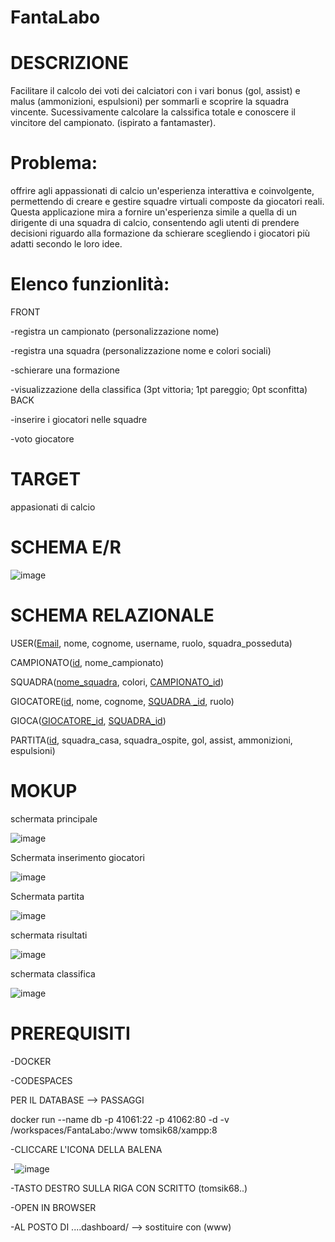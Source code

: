 # FantaLabo
# DESCRIZIONE 
Facilitare il calcolo dei voti dei calciatori con i vari bonus (gol, assist) e malus (ammonizioni, espulsioni) per sommarli e scoprire la squadra vincente. Sucessivamente calcolare la calssifica totale e conoscere il vincitore del campionato.  (ispirato a fantamaster).
# Problema:  
offrire agli appassionati di calcio un'esperienza interattiva e coinvolgente, permettendo di creare e gestire squadre virtuali composte da giocatori reali. Questa applicazione mira a fornire un'esperienza simile a quella di un dirigente di una squadra di calcio, consentendo agli utenti di prendere decisioni riguardo alla formazione da schierare scegliendo i giocatori più adatti secondo le loro idee.
# Elenco funzionlità:  
FRONT

-registra un campionato (personalizzazione nome) 

-registra una squadra (personalizzazione nome e colori sociali) 

-schierare una formazione

-visualizzazione della classifica (3pt vittoria; 1pt pareggio; 0pt sconfitta)  
BACK

-inserire i giocatori nelle squadre

-voto giocatore

# TARGET
appasionati di calcio
# SCHEMA E/R
![image](![er](https://github.com/SamueleLabollita/FantaLabo/assets/101709291/cccc284e-6eb2-4821-b702-12718ac17a99)
)


# SCHEMA RELAZIONALE
USER(<ins>Email</ins>, nome, cognome, username, ruolo, squadra_posseduta)

CAMPIONATO(<ins>id</ins>, nome_campionato)

SQUADRA(<ins>nome_squadra</ins>, colori, <ins>CAMPIONATO_id</ins>)

GIOCATORE(<ins>id</ins>, nome, cognome, <ins>SQUADRA _id</ins>, ruolo)

GIOCA(<ins>GIOCATORE_id</ins>, <ins>SQUADRA_id</ins>)

PARTITA(<ins>id</ins>, squadra_casa, squadra_ospite, gol, assist, ammonizioni, espulsioni)


# MOKUP
schermata principale

![image](https://github.com/SamueleLabollita/FantaLabo/assets/101709291/99130e94-0e9b-4d41-8633-e6ffac0cec5f)

Schermata inserimento giocatori

![image](https://github.com/SamueleLabollita/FantaLabo/assets/101709291/0cb1fe5d-6ac2-4418-a4c4-90d985c32e24)

Schermata partita

![image](https://github.com/SamueleLabollita/FantaLabo/assets/101709291/5baf6509-ff00-42c0-a8ba-5a846f2c266f)

schermata risultati

![image](https://github.com/SamueleLabollita/FantaLabo/assets/101709291/35f127c4-3878-4c75-bc10-6877032b97cc)

schermata classifica

![image](https://github.com/SamueleLabollita/FantaLabo/assets/101709291/62d6b637-6782-4d46-8b20-6b8fe6f903bb)

# PREREQUISITI

-DOCKER 

-CODESPACES

PER IL DATABASE --> PASSAGGI

docker run --name db -p 41061:22 -p 41062:80 -d -v /workspaces/FantaLabo:/www tomsik68/xampp:8

-CLICCARE L'ICONA DELLA BALENA

-![image](https://github.com/SamueleLabollita/FantaLabo/assets/101709291/7320d59e-d019-4d62-b5ed-c3134e1d2810)

-TASTO DESTRO SULLA RIGA CON SCRITTO (tomsik68..)

-OPEN IN BROWSER

-AL POSTO DI ....dashboard/ --> sostituire con (www)


